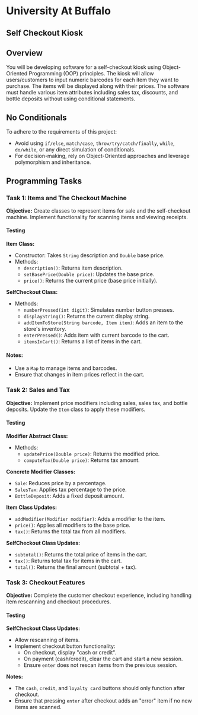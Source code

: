 # University At Buffalo

## Self Checkout Kiosk

## Overview

You will be developing software for a self-checkout kiosk using Object-Oriented Programming (OOP) principles. The kiosk will allow users/customers to input numeric barcodes for each item they want to purchase. The items will be displayed along with their prices. The software must handle various item attributes including sales tax, discounts, and bottle deposits without using conditional statements.

## No Conditionals

To adhere to the requirements of this project:
- Avoid using `if/else`, `match/case`, `throw/try/catch/finally`, `while`, `do/while`, or any direct simulation of conditionals.
- For decision-making, rely on Object-Oriented approaches and leverage polymorphism and inheritance.

## Programming Tasks

### Task 1: Items and The Checkout Machine

**Objective:** Create classes to represent items for sale and the self-checkout machine. Implement functionality for scanning items and viewing receipts.

#### Testing

**Item Class:**
- Constructor: Takes `String` description and `Double` base price.
- Methods:
  - `description()`: Returns item description.
  - `setBasePrice(Double price)`: Updates the base price.
  - `price()`: Returns the current price (base price initially).

**SelfCheckout Class:**
- Methods:
  - `numberPressed(int digit)`: Simulates number button presses.
  - `displayString()`: Returns the current display string.
  - `addItemToStore(String barcode, Item item)`: Adds an item to the store's inventory.
  - `enterPressed()`: Adds item with current barcode to the cart.
  - `itemsInCart()`: Returns a list of items in the cart.

#### Notes:
- Use a `Map` to manage items and barcodes.
- Ensure that changes in item prices reflect in the cart.

### Task 2: Sales and Tax

**Objective:** Implement price modifiers including sales, sales tax, and bottle deposits. Update the `Item` class to apply these modifiers.

#### Testing

**Modifier Abstract Class:**
- Methods:
  - `updatePrice(Double price)`: Returns the modified price.
  - `computeTax(Double price)`: Returns tax amount.

**Concrete Modifier Classes:**
- `Sale`: Reduces price by a percentage.
- `SalesTax`: Applies tax percentage to the price.
- `BottleDeposit`: Adds a fixed deposit amount.

**Item Class Updates:**
- `addModifier(Modifier modifier)`: Adds a modifier to the item.
- `price()`: Applies all modifiers to the base price.
- `tax()`: Returns the total tax from all modifiers.

**SelfCheckout Class Updates:**
- `subtotal()`: Returns the total price of items in the cart.
- `tax()`: Returns total tax for items in the cart.
- `total()`: Returns the final amount (subtotal + tax).

### Task 3: Checkout Features

**Objective:** Complete the customer checkout experience, including handling item rescanning and checkout procedures.

#### Testing

**SelfCheckout Class Updates:**
- Allow rescanning of items.
- Implement checkout button functionality:
  - On checkout, display "cash or credit".
  - On payment (cash/credit), clear the cart and start a new session.
  - Ensure `enter` does not rescan items from the previous session.

**Notes:**
- The `cash`, `credit`, and `loyalty card` buttons should only function after checkout.
- Ensure that pressing `enter` after checkout adds an "error" item if no new items are scanned.
